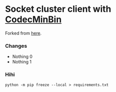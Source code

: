 # Socket cluster client with [CodecMinBin](https://github.com/SocketCluster/sc-codec-min-bin)
Forked from [here](https://github.com/websocket-client/websocket-client).

### Changes
* Nothing 0
* Nothing 1

### Hihi
`python -m pip freeze --local > requirements.txt`  
